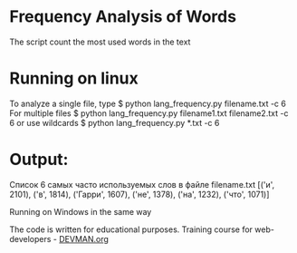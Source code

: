 # Frequency Analysis of Words

The script count the most used words in the text

# Running on linux
To analyze a single file, type
$ python lang_frequency.py filename.txt -c 6
For multiple files
$ python lang_frequency.py filename1.txt filename2.txt -c 6
or use wildcards
$ python lang_frequency.py *.txt -c 6

# Output:
Список 6 самых часто используемых слов в файле filename.txt
[('и', 2101),
 ('в', 1814),
 ('Гарри', 1607),
 ('не', 1378),
 ('на', 1232),
 ('что', 1071)]


Running on Windows in the same way

The code is written for educational purposes. Training course for web-developers - [DEVMAN.org](https://devman.org)
